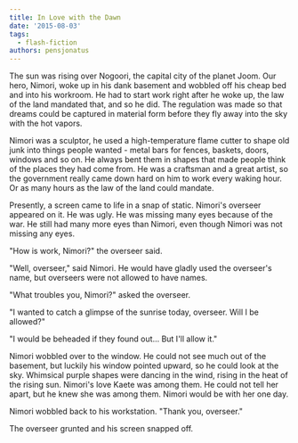 ```yaml
---
title: In Love with the Dawn
date: '2015-08-03'
tags:
  - flash-fiction
authors: pensjonatus
---
```


The sun was rising over Nogoori, the capital city of the planet Joom. Our hero,
Nimori, woke up in his dank basement and wobbled off his cheap bed and into his
workroom. He had to start work right after he woke up, the law of the land
mandated that, and so he did. The regulation was made so that dreams could be
captured in material form before they fly away into the sky with the hot vapors.

<!-- truncate -->

Nimori was a sculptor, he used a high-temperature flame cutter to shape old junk
into things people wanted - metal bars for fences, baskets, doors, windows and
so on. He always bent them in shapes that made people think of the places they
had come from. He was a craftsman and a great artist, so the government really
came down hard on him to work every waking hour. Or as many hours as the law of
the land could mandate.

Presently, a screen came to life in a snap of static. Nimori's overseer appeared
on it. He was ugly. He was missing many eyes because of the war. He still had
many more eyes than Nimori, even though Nimori was not missing any eyes.

"How is work, Nimori?" the overseer said.

"Well, overseer," said Nimori. He would have gladly used the overseer's name,
but overseers were not allowed to have names.

"What troubles you, Nimori?" asked the overseer.

"I wanted to catch a glimpse of the sunrise today, overseer. Will I be allowed?"

"I would be beheaded if they found out... But I'll allow it."

Nimori wobbled over to the window. He could not see much out of the basement,
but luckily his window pointed upward, so he could look at the sky. Whimsical
purple shapes were dancing in the wind, rising in the heat of the rising sun.
Nimori's love Kaete was among them. He could not tell her apart, but he knew she
was among them. Nimori would be with her one day.

Nimori wobbled back to his workstation. "Thank you, overseer."

The overseer grunted and his screen snapped off.
